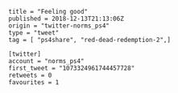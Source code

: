 ```
title = "Feeling good"
published = 2018-12-13T21:13:06Z
origin = "twitter-norms_ps4"
type = "tweet"
tag = [ "ps4share", "red-dead-redemption-2",]

[twitter]
account = "norms_ps4"
first_tweet = "1073324961744457728"
retweets = 0
favourites = 1
```

<p class='image'><img src='https://mnf.m17s.net/2018/12/13/DuU3XMWWoAEY7qG.jpg' alt=''></p>

